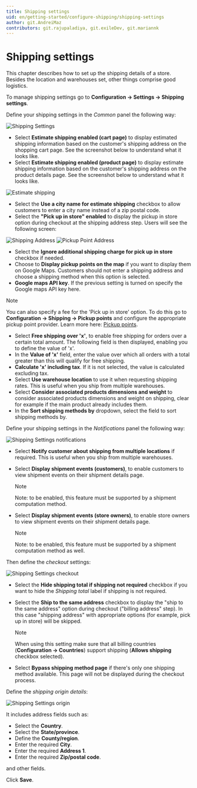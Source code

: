 ```yaml
---
title: Shipping settings
uid: en/getting-started/configure-shipping/shipping-settings
author: git.AndreiMaz
contributors: git.rajupaladiya, git.exileDev, git.mariannk
---
```


# Shipping settings

This chapter describes how to set up the shipping details of a store. Besides the location and warehouses set, other things comprise good logistics.

To manage shipping settings go to **Configuration → Settings → Shipping settings**.

Define your shipping settings in the *Common* panel the following way:

![Shipping Settings](_static/shipping-settings/shipping-settings-common.jpg)

* Select **Estimate shipping enabled (cart page)** to display estimated shipping information based on the customer's shipping address on the shopping cart page. See the screenshot below to understand what it looks like.
* Select **Estimate shipping enabled (product page)** to display estimate shipping information based on the customer's shipping address on the product details page. See the screenshot below to understand what it looks like.

![Estimate shipping](_static/shipping-settings/estimate-shipping.png)

* Select the **Use a city name for estimate shipping** checkbox to allow customers to enter a city name instead of a zip postal code.
* Select the **"Pick up in store" enabled** to display the pickup in store option during checkout at the shipping address step. Users will see the following screen:

![Shipping Address](_static/shipping-settings/shipping-address.png) ![Pickup Point Address](_static/shipping-settings/Pickup-Point-address.png)

* Select the **Ignore additional shipping charge for pick up in store** checkbox if needed.
* Choose to **Display pickup points on the map** if you want to display them on Google Maps. Customers should not enter a shipping address and choose a shipping method when this option is selected.
* **Google maps API key**. If the previous setting is turned on specify the Google maps API key here.

> [!Note]
>
> You can also specify a fee for the 'Pick up in store' option. To do this go to **Configuration → Shipping → Pickup points** and configure the appropriate pickup point provider. Learn more here: [Pickup points](xref:en/getting-started/configure-shipping/advanced-configuration/pickup-points).

* Select **Free shipping over 'x'**, to enable free shipping for orders over a certain total amount. The following field is then displayed, enabling you to define the value of 'x'.
* In the **Value of 'x'** field, enter the value over which all orders with a total greater than this will qualify for free shipping.
* **Calculate 'x' including tax**. If it is not selected, the value is calculated excluding tax.
* Select **Use warehouse location** to use it when requesting shipping rates. This is useful when you ship from multiple warehouses.
* Select **Consider associated products dimensions and weight** to consider associated products dimensions and weight on shipping, clear for example if the main product already includes them.
* In the **Sort shipping methods by** dropdown, select the field to sort shipping methods by.

Define your shipping settings in the *Notifications* panel the following way:

![Shipping Settings notifications](_static/shipping-settings/shipping-settings-notifications.jpg)

* Select **Notify customer about shipping from multiple locations** if required. This is useful when you ship from multiple warehouses.
* Select **Display shipment events (customers)**, to enable customers to view shipment events on their shipment details page.

    > [!NOTE]
    >
    >   Note: to be enabled, this feature must be supported by a shipment computation method.

* Select **Display shipment events (store owners)**, to enable store owners to view shipment events on their shipment details page.
    > [!NOTE]
    >
    >   Note: to be enabled, this feature must be supported by a shipment computation method as well.

Then define the *checkout* settings:

![Shipping Settings checkout](_static/shipping-settings/shipping-settings-checkout.jpg)

* Select the **Hide shipping total if shipping not required** checkbox if you want to hide the *Shipping total* label if shipping is not required.
* Select the **Ship to the same address** checkbox to display the "ship to the same address" option during checkout ("billing address" step). In this case "shipping address" with appropriate options (for example, pick up in store) will be skipped.

    > [!NOTE]
    >
    > When using this setting make sure that all billing countries (**Configuration → Countries**) support shipping (**Allows shipping** checkbox selected).

* Select **Bypass shipping method page** if there's only one shipping method available. This page will not be displayed during the checkout process.

Define the *shipping origin details*:

![Shipping Settings origin](_static/shipping-settings/shipping-settings-origin.jpg)

It includes address fields such as:

* Select the **Country**.
* Select the **State/province**.
* Define the **County/region**.
* Enter the required **City**.
* Enter the required **Address 1**.
* Enter the required **Zip/postal code**.

and other fields.

Click **Save**.
